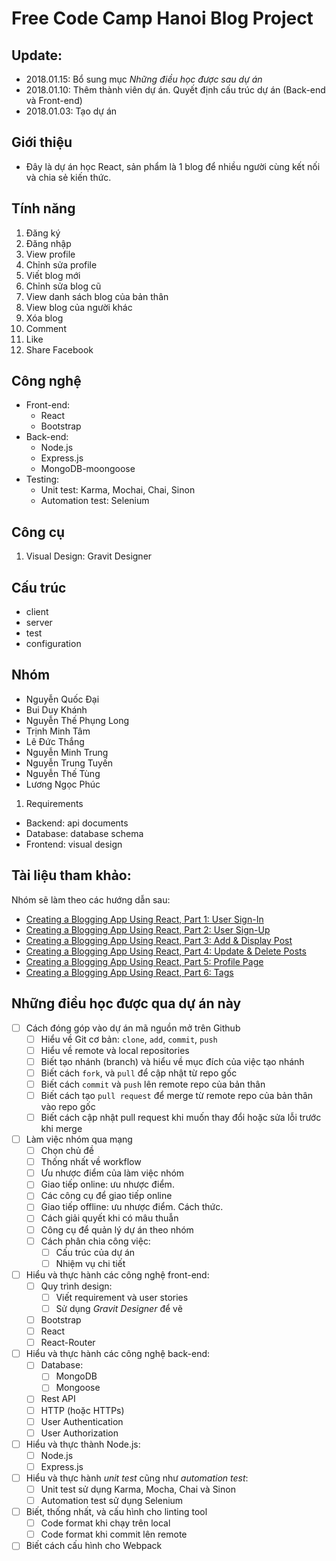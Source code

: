 # Free Code Camp Hanoi Blog Project

## Update:

- 2018.01.15: Bổ sung mục *Những điều học được sau dự án*
- 2018.01.10: Thêm thành viên dự án. Quyết định cấu trúc dự án (Back-end và Front-end)
- 2018.01.03: Tạo dự án 

## Giới thiệu

- Đây là dự án học React, sản phẩm là 1 blog để nhiều người cùng kết nối và chia sẻ kiến thức.  

## Tính năng

1. Đăng ký
2. Đăng nhập
3. View profile
4. Chỉnh sửa profile
5. Viết blog mới
6. Chỉnh sửa blog cũ
7. View danh sách blog của bản thân
8. View blog của người khác
9. Xóa blog
10. Comment
11. Like
12. Share Facebook

## Công nghệ

- Front-end: 
    - React
    - Bootstrap
- Back-end:
    - Node.js
    - Express.js
    - MongoDB-moongoose
- Testing:
    - Unit test: Karma, Mochai, Chai, Sinon
    - Automation test: Selenium

## Công cụ

1. Visual Design: Gravit Designer

## Cấu trúc

- client
- server
- test
- configuration


## Nhóm

- Nguyễn Quốc Đại
- Bui Duy Khánh
- Nguyễn Thế Phụng Long
- Trịnh Minh Tâm
- Lê Đức Thắng
- Nguyễn Minh Trung
- Nguyễn Trung Tuyến
- Nguyễn Thế Tùng
- Lương Ngọc Phúc

1. Requirements
- Backend: api documents
- Database: database schema
- Frontend: visual design

## Tài liệu tham khảo:

Nhóm sẽ làm theo các hướng dẫn sau:

- [Creating a Blogging App Using React, Part 1: User Sign-In](https://code.tutsplus.com/tutorials/creating-a-blogging-app-using-react-user-sign-in--cms-28568)
- [Creating a Blogging App Using React, Part 2: User Sign-Up](https://code.tutsplus.com/tutorials/creating-a-blogging-app-using-reactjs-add-post--cms-28579)
- [Creating a Blogging App Using React, Part 3: Add & Display Post](https://code.tutsplus.com/tutorials/creating-a-blogging-app-using-react-part-3-add-display-post--cms-28685)
- [Creating a Blogging App Using React, Part 4: Update & Delete Posts](https://code.tutsplus.com/tutorials/creating-a-blogging-app-using-react-part-4-update-delete-post--cms-28855)
- [Creating a Blogging App Using React, Part 5: Profile Page](https://code.tutsplus.com/tutorials/creating-a-blogging-app-using-react-part-5-profile-page--cms-29131)
- [Creating a Blogging App Using React, Part 6: Tags](https://code.tutsplus.com/tutorials/creating-a-blogging-app-using-react-part-6-tags--cms-29228)

## Những điều học được qua dự án này

- [ ] Cách đóng góp vào dự án mã nguồn mở trên Github
    - [ ] Hiểu về Git cơ bản: `clone`, `add`, `commit`, `push`
    - [ ] Hiểu về remote và local repositories 
    - [ ] Biết tạo nhánh (branch) và hiểu về mục đích của việc tạo nhánh
    - [ ] Biết cách `fork`, và `pull` để cập nhật từ repo gốc
    - [ ] Biết cách `commit` và `push` lên remote repo của bản thân
    - [ ] Biết cách tạo `pull request` để merge từ remote repo của bản thân vào repo gốc
    - [ ] Biết cách cập nhật pull request khi muốn thay đổi hoặc sửa lỗi trước khi merge

- [ ] Làm việc nhóm qua mạng
    - [ ] Chọn chủ đề
    - [ ] Thống nhất về workflow
    - [ ] Ưu nhược điểm của làm việc nhóm
    - [ ] Giao tiếp online: ưu nhược điểm. 
    - [ ] Các công cụ để giao tiếp online
    - [ ] Giao tiếp offline: ưu nhược điểm. Cách thức.
    - [ ] Cách giải quyết khi có mâu thuẫn
    - [ ] Công cụ để quản lý dự án theo nhóm
    - [ ] Cách phân chia công việc:
        - [ ] Cấu trúc của dự án
        - [ ] Nhiệm vụ chi tiết  

- [ ] Hiểu và thực hành các công nghệ front-end:
    - [ ] Quy trình design:
        - [ ] Viết requirement và user stories
        - [ ] Sử dụng *Gravit Designer* để vẽ 
    - [ ] Bootstrap
    - [ ] React
    - [ ] React-Router

- [ ] Hiểu và thực hành các công nghệ back-end:
    - [ ] Database:
        - [ ] MongoDB
        - [ ] Mongoose
    - [ ] Rest API
    - [ ] HTTP (hoặc HTTPs)
    - [ ] User Authentication
    - [ ] User Authorization

- [ ] Hiểu và thực thành Node.js:
    - [ ] Node.js
    - [ ] Express.js

- [ ] Hiểu và thực hành *unit test* cũng như *automation test*:
    - [ ] Unit test sử dụng Karma, Mocha, Chai và Sinon
    - [ ] Automation test sử dụng Selenium

- [ ] Biết, thống nhất, và cấu hình cho linting tool
    - [ ] Code format khi chạy trên local
    - [ ] Code format khi commit lên remote

- [ ] Biết cách cấu hình cho Webpack